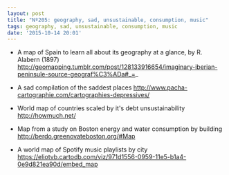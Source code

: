 ```yaml
---
layout: post
title: "Nº205: geography, sad, unsustainable, consumption, music"
tags: geography, sad, unsustainable, consumption, music
date: '2015-10-14 20:01'
---
```


* A map of Spain to learn all about its geography at a glance, by R. Alabern (1897)
  http://geomapping.tumblr.com/post/128133916654/imaginary-iberian-peninsule-source-geograf%C3%ADa#_=_

* A sad compilation of the saddest places
  http://www.pacha-cartographie.com/cartographies-depressives/

* World map of countries scaled by it's debt unsustainability
  http://howmuch.net/

* Map from a study on Boston energy and water consumption by building
http://berdo.greenovateboston.org/#Map

* A world map of Spotify music playlists by city
  https://eliotvb.cartodb.com/viz/971d1556-0959-11e5-b1a4-0e9d821ea90d/embed_map
